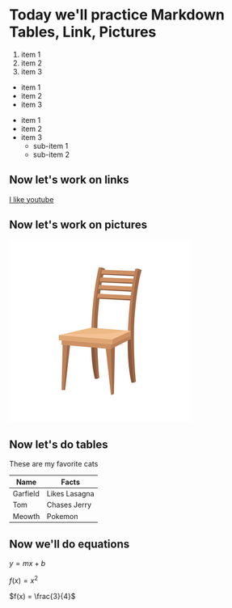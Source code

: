 # Today we'll practice Markdown Tables, Link, Pictures



1. item 1
2. item 2
3. item 3

- item 1
- item 2
- item 3

* item 1
* item 2
* item 3
    * sub-item 1
    * sub-item 2

## Now let's work on links

[I like youtube](http://www.youtube.com)

## Now let's work on pictures
![Here's a picture of a chair](chair.jpg)

## Now let's do tables

These are my favorite cats

| Name | Facts             |
| ---  | ---               |
| Garfield | Likes Lasagna |
| Tom      | Chases Jerry  |
| Meowth   | Pokemon       |


## Now we'll do equations

$y = mx + b$

$f(x) = x^2$

$f(x) = \frac{3}{4}$
